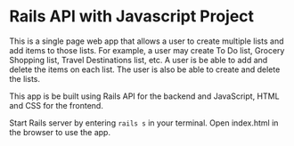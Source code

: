 # Rails API with Javascript Project

This is a single page web app that allows a user to create multiple lists and add items to those lists. For example, a user may create To Do list, Grocery Shopping list, Travel Destinations list, etc. A user is be able to add and delete the items on each list. The user is also be able to create and delete the lists.

This app is be built using Rails API for the backend and JavaScript, HTML and CSS for the frontend.

Start Rails server by entering `rails s` in your terminal. Open index.html in the browser to use the app.
